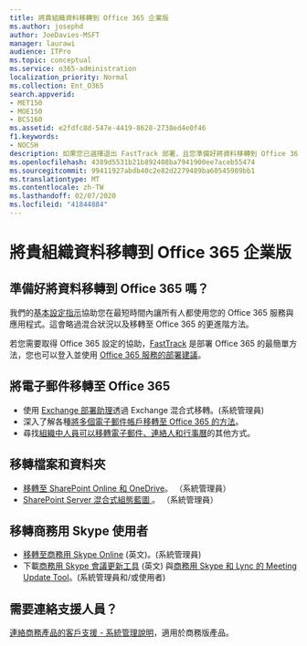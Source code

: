 ```yaml
---
title: 將貴組織資料移轉到 Office 365 企業版
ms.author: josephd
author: JoeDavies-MSFT
manager: laurawi
audience: ITPro
ms.topic: conceptual
ms.service: o365-administration
localization_priority: Normal
ms.collection: Ent_O365
search.appverid:
- MET150
- MOE150
- BCS160
ms.assetid: e2fdfc8d-547e-4419-8628-2738ed4e0f46
f1.keywords:
- NOCSH
description: 如果您已選擇退出 FastTrack 部署，且您準備好將資料移轉到 Office 365，這就是開始的位置。
ms.openlocfilehash: 4389d5531b21b892408ba7941900ee7aceb55474
ms.sourcegitcommit: 99411927abdb40c2e82d2279489ba60545989bb1
ms.translationtype: MT
ms.contentlocale: zh-TW
ms.lasthandoff: 02/07/2020
ms.locfileid: "41844884"
---
```

# <a name="migrate-your-organization-data-to-office-365-enterprise"></a>將貴組織資料移轉到 Office 365 企業版

## <a name="ready-to-migrate-your-data-to-office-365"></a>準備好將資料移轉到 Office 365 嗎？

我們的[基本設定指示](https://support.office.com/article/Set-up-Office-365-for-business-6a3a29a0-e616-4713-99d1-15eda62d04fa)協助您在最短時間內讓所有人都使用您的 Office 365 服務與應用程式。這會略過混合狀況以及移轉至 Office 365 的更進階方法。 
  
若您需要取得 Office 365 設定的協助，[FastTrack](https://fasttrack.microsoft.com/office) 是部署 Office 365 的最簡單方法，您也可以登入並使用 [Office 365 服務的部署建議](deployment-advisors-for-office-365.md)。

## <a name="migrate-email-to-office-365"></a>將電子郵件移轉至 Office 365
- 使用 [Exchange 部署助理](https://technet.microsoft.com/exdeploy2013)透過 Exchange 混合式移轉。(系統管理員)
- 深入了解各種[將多個電子郵件帳戶移轉至 Office 365 的方法](https://support.office.com/article/Ways-to-migrate-multiple-email-accounts-to-Office-365-0a4913fe-60fb-498f-9155-a86516418842)。
- 尋找[組織中人員可以移轉電子郵件、連絡人和行事曆](https://support.office.com/article/Migrate-email-and-contacts-to-Office-365-for-business-a3e3bddb-582e-4133-8670-e61b9f58627e)的其他方式。

## <a name="migrate-files-and-folders"></a>移轉檔案和資料夾
- [移轉至 SharePoint Online 和 OneDrive](https://docs.microsoft.com/sharepointmigration/migrate-to-sharepoint-online)。 （系統管理員）
- [SharePoint Server 混合式組態藍圖 ](https://docs.microsoft.com/SharePoint/hybrid/configuration-roadmaps)。 （系統管理員）

## <a name="migrate-skype-for-business-users"></a>移轉商務用 Skype 使用者
- [移轉至商務用 Skype Online](https://technet.microsoft.com/library/jj204969.aspx) (英文)。(系統管理員)
- 下載[商務用 Skype 會議更新工具](https://www.microsoft.com/download/details.aspx?id=51659) (英文) 與[商務用 Skype 和 Lync 的 Meeting Update Tool](https://support.office.com/article/Meeting-Update-Tool-for-Skype-for-Business-and-Lync-2b525fe6-ed0f-4331-b533-c31546fcf4d4)。(系統管理員和/或使用者)
  
## <a name="need-to-talk-to-support"></a>需要連絡支援人員？
[連絡商務產品的客戶支援 - 系統管理說明](https://support.office.com/article/32a17ca7-6fa0-4870-8a8d-e25ba4ccfd4b)，適用於商務版產品。
